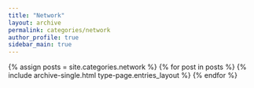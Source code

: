 ```yaml
---
title: "Network"
layout: archive
permalink: categories/network
author_profile: true
sidebar_main: true
---
```


{% assign posts = site.categories.network %}
{% for post in posts %}
{% include archive-single.html type-page.entries_layout %}
{% endfor %}